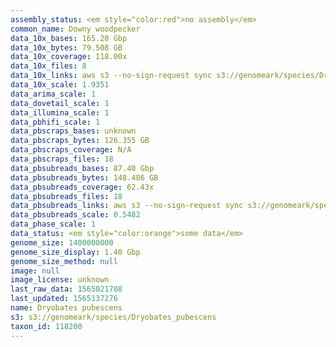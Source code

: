 ```yaml
---
assembly_status: <em style="color:red">no assembly</em>
common_name: Downy woodpecker
data_10x_bases: 165.20 Gbp
data_10x_bytes: 79.508 GB
data_10x_coverage: 118.00x
data_10x_files: 8
data_10x_links: aws s3 --no-sign-request sync s3://genomeark/species/Dryobates_pubescens/bDryPub1/genomic_data/10x/ .<br>
data_10x_scale: 1.9351
data_arima_scale: 1
data_dovetail_scale: 1
data_illumina_scale: 1
data_pbhifi_scale: 1
data_pbscraps_bases: unknown
data_pbscraps_bytes: 126.355 GB
data_pbscraps_coverage: N/A
data_pbscraps_files: 18
data_pbsubreads_bases: 87.40 Gbp
data_pbsubreads_bytes: 148.486 GB
data_pbsubreads_coverage: 62.43x
data_pbsubreads_files: 18
data_pbsubreads_links: aws s3 --no-sign-request sync s3://genomeark/species/Dryobates_pubescens/bDryPub1/genomic_data/pacbio/ . --exclude "*scraps.bam* --exclude "*ccs.bam*"<br>
data_pbsubreads_scale: 0.5482
data_phase_scale: 1
data_status: <em style="color:orange">some data</em>
genome_size: 1400000000
genome_size_display: 1.40 Gbp
genome_size_method: null
image: null
image_license: unknown
last_raw_data: 1565021708
last_updated: 1565137276
name: Dryobates pubescens
s3: s3://genomeark/species/Dryobates_pubescens
taxon_id: 118200
---
```

